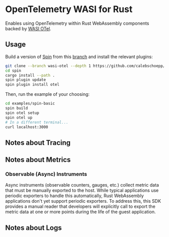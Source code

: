 # OpenTelemetry WASI for Rust

Enables using OpenTelemetry within Rust WebAssembly components backed by [WASI OTel](https://github.com/calebschoepp/wasi-otel).

## Usage

Build a version of [Spin](https://github.com/spinframework/spin) from this [branch](https://github.com/calebschoepp/spin/tree/wasi-otel) and install the relevant plugins:
```sh
git clone --branch wasi-otel --depth 1 https://github.com/calebschoepp/spin
cd spin
cargo install --path .
spin plugin update
spin plugin install otel
```

Then, run the example of your choosing:
```sh
cd examples/spin-basic
spin build
spin otel setup
spin otel up
# In a different terminal...
curl localhost:3000
```

## Notes about Tracing

## Notes about Metrics
### Observable (Async) Instruments
Async instruments (observable counters, gauges, etc.) collect metric data that must be manually exported to the host. While typical applications use periodic exporters to handle this automatically, Rust WebAssembly applications don't yet support periodic exporters. To address this, this SDK provides a manual reader that developers will explicitly call to export the metric data at one or more points during the life of the guest application.

## Notes about Logs